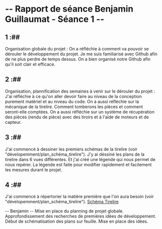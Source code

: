 # -- Rapport de séance Benjamin Guillaumat - Séance 1 -- #

## 1 :##

Organisation globale du projet : On a réfléchie à comment va pouvoir se dérouler le développement du projet. Je me suis familiarisé avec Github afin de ne plus perdre de temps dessus. On a bien organisé notre Github afin qu'il soit clair et efficace.

## 2 :##

Organisation, plannification des semaines à venir sur le dérouler du projet : J'ai réfléchie à ce qu'on aller devoir faire au niveau de la conception purement matériel et au niveau du code. On a aussi réfléchie sur la mécanique de la tirelire. Comment tomberons les pièces et comment seront-elle comptées.
On a aussi réfléchie sur un système de récupération des pièces (rendu de pièce) avec des tiroirs et à l'aide de moteurs et de capteur.

## 3 :##

J'ai commencé à dessiner les premiers schémas de la tirelire (voir "dévelopemment/plan_schéma_tirelire"). J'y ai déssiné les plans de la tirelire dans 6 vues différentes. Et j'ai créé une légende qui nous permet de nous repérer. La légende est faite pour modifier rapidement et facilement les mesures durant
le projet.

## 4 :##

J'ai commencé à répertorier la matière première que l'on aura besoin (voir "dévelopemment/plan_schéma_tirelire"). 
<a href="../Développement/Dessins_schémas/Schéma_tirelire.md"> Schéma Tirelire</a>




-- Benjamin --
Mise en place du planning de projet globale. Approfondissement des recherches de premières idées de développement. Début de schématisation des plans sur feuille. Mise en place des idées.
